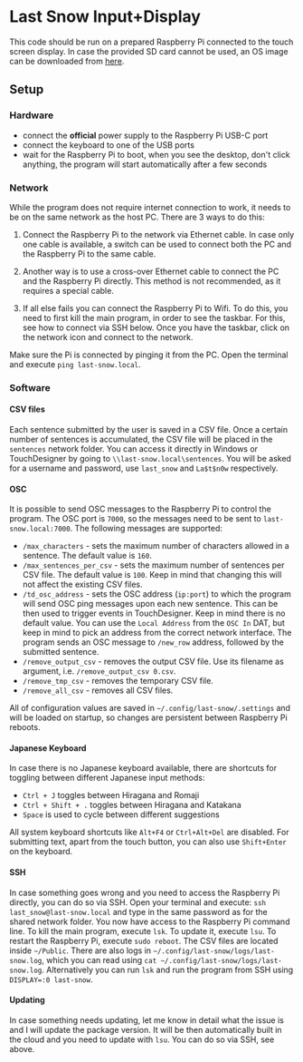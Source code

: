 # Last Snow Input+Display

This code should be run on a prepared Raspberry Pi connected to the touch screen display. In case the provided SD card cannot be used, an OS image can be downloaded from [here](https://drive.google.com/file/d/1C69SJAPZ8itXk2L6r_15shJzHu12Gr_M/view?usp=sharing).

## Setup

### Hardware

- connect the **official** power supply to the Raspberry Pi USB-C port
- connect the keyboard to one of the USB ports
- wait for the Raspberry Pi to boot, when you see the desktop, don't click anything, the program will start automatically after a few seconds

### Network

While the program does not require internet connection to work, it needs to be on the same network as the host PC. There are 3 ways to do this:

1. Connect the Raspberry Pi to the network via Ethernet cable. In case only one cable is available, a switch can be used to connect both the PC and the Raspberry Pi to the same cable.

2. Another way is to use a cross-over Ethernet cable to connect the PC and the Raspberry Pi directly. This method is not recommended, as it requires a special cable.

3. If all else fails you can connect the Raspberry Pi to Wifi. To do this, you need to first kill the main program, in order to see the taskbar. For this, see how to connect via SSH below. Once you have the taskbar, click on the network icon and connect to the network.

Make sure the Pi is connected by pinging it from the PC. Open the terminal and execute `ping last-snow.local`.

### Software

#### CSV files

Each sentence submitted by the user is saved in a CSV file. Once a certain number of sentences is accumulated, the CSV file will be placed in the `sentences` network folder. You can access it directly in Windows or TouchDesigner by going to `\\last-snow.local\sentences`. You will be asked for a username and password, use `last_snow` and `La$t$n0w` respectively.

#### OSC

It is possible to send OSC messages to the Raspberry Pi to control the program. The OSC port is `7000`, so the messages need to be sent to `last-snow.local:7000`. The following messages are supported:

- `/max_characters` - sets the maximum number of characters allowed in a sentence. The default value is `160`.
- `/max_sentences_per_csv` - sets the maximum number of sentences per CSV file. The default value is `100`. Keep in mind that changing this will not affect the existing CSV files.
- `/td_osc_address` - sets the OSC address (`ip:port`) to which the program will send OSC ping messages upon each new sentence. This can be then used to trigger events in TouchDesigner. Keep in mind there is no default value. You can use the `Local Address` from the `OSC In` DAT, but keep in mind to pick an address from the correct network interface. The program sends an OSC message to `/new_row` address, followed by the submitted sentence.
- `/remove_output_csv` - removes the output CSV file. Use its filename as argument, i.e. `/remove_output_csv 0.csv`.
- `/remove_tmp_csv` - removes the temporary CSV file.
- `/remove_all_csv` - removes all CSV files.

All of configuration values are saved in `~/.config/last-snow/.settings` and will be loaded on startup, so changes are persistent between Raspberry Pi reboots.

#### Japanese Keyboard

In case there is no Japanese keyboard available, there are shortcuts for toggling between different Japanese input methods:

- `Ctrl + J` toggles between Hiragana and Romaji
- `Ctrl + Shift + .` toggles between Hiragana and Katakana
- `Space` is used to cycle between different suggestions

All system keyboard shortcuts like `Alt+F4` or `Ctrl+Alt+Del` are disabled. For submitting text, apart from the touch button, you can also use `Shift+Enter` on the keyboard.

#### SSH

In case something goes wrong and you need to access the Raspberry Pi directly, you can do so via SSH. Open your terminal and execute: `ssh last_snow@last-snow.local` and type in the same password as for the shared network folder. You now have access to the Raspberry Pi command line. To kill the main program, execute `lsk`. To update it, execute `lsu`. To restart the Raspberry Pi, execute `sudo reboot`. The CSV files are located inside `~/Public`. There are also logs in `~/.config/last-snow/logs/last-snow.log`, which you can read using `cat ~/.config/last-snow/logs/last-snow.log`. Alternatively you can run `lsk` and run the program from SSH using `DISPLAY=:0 last-snow`.

#### Updating

In case something needs updating, let me know in detail what the issue is and I will update the package version. It will be then automatically built in the cloud and you need to update with `lsu`. You can do so via SSH, see above.